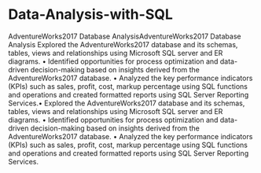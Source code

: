 # Data-Analysis-with-SQL
AdventureWorks2017 Database AnalysisAdventureWorks2017 Database Analysis 
Explored the AdventureWorks2017 database and its schemas, tables, views and relationships using Microsoft SQL server and ER diagrams. 
• Identified opportunities for process optimization and data-driven decision-making based on insights derived from the AdventureWorks2017 database.
• Analyzed the key performance indicators (KPIs) such as sales, profit, cost, markup percentage using SQL functions and operations and created formatted reports using SQL Server Reporting Services.• Explored the AdventureWorks2017 database and its schemas, tables, views and relationships using Microsoft SQL server and ER diagrams. • Identified opportunities for process optimization and data-driven decision-making based on insights derived from the AdventureWorks2017 database. • Analyzed the key performance indicators (KPIs) such as sales, profit, cost, markup percentage using SQL functions and operations and created formatted reports using SQL Server Reporting Services. 
